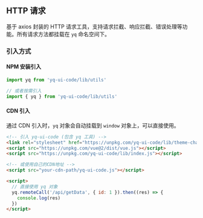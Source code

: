 ## HTTP 请求

基于 axios 封装的 HTTP 请求工具，支持请求拦截、响应拦截、错误处理等功能。所有请求方法都挂载在 `yq` 命名空间下。

### 引入方式

#### NPM 安装引入

```javascript
import yq from 'yq-ui-code/lib/utils'

// 或者按需引入
import { yq } from 'yq-ui-code/lib/utils'
```

#### CDN 引入

通过 CDN 引入时，`yq` 对象会自动挂载到 `window` 对象上，可以直接使用。

```html
<!-- 引入 yq-ui-code (包含 yq 工具) -->
<link rel="stylesheet" href="https://unpkg.com/yq-ui-code/lib/theme-chalk/index.css" />
<script src="https://unpkg.com/vue@2/dist/vue.js"></script>
<script src="https://unpkg.com/yq-ui-code/lib/index.js"></script>

<!-- 或使用自己的CDN地址 -->
<script src="your-cdn-path/yq-ui-code.js"></script>

<script>
  // 直接使用 yq 对象
  yq.remoteCall('/api/getData', { id: 1 }).then((res) => {
    console.log(res)
  })
</script>
```
